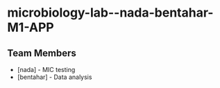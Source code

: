 # microbiology-lab--nada-bentahar-M1-APP 
## Team Members
- [nada] - MIC testing
- [bentahar] - Data analysis
